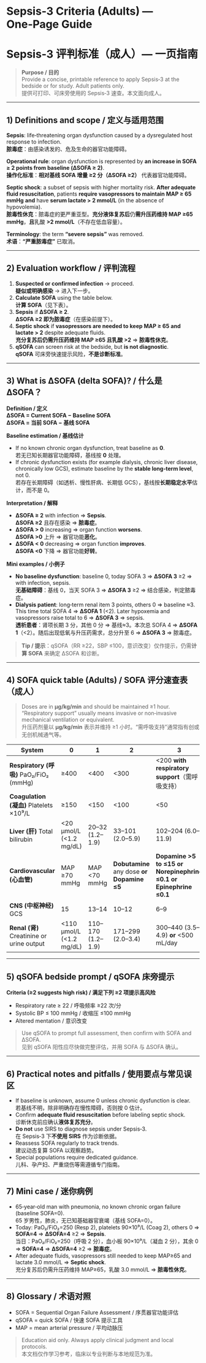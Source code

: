 # Sepsis‑3 Criteria (Adults) — One‑Page Guide  
# Sepsis‑3 评判标准（成人）— 一页指南

> **Purpose / 目的**  
Provide a concise, printable reference to apply Sepsis‑3 at the bedside or for study. Adult patients only.  
提供可打印、可床旁使用的 Sepsis‑3 速查。本文面向成人。

---

## 1) Definitions and scope / 定义与适用范围
**Sepsis**: life‑threatening organ dysfunction caused by a dysregulated host response to infection.  
**脓毒症**：由感染诱发的、危及生命的器官功能障碍。

**Operational rule**: organ dysfunction is represented by **an increase in SOFA ≥ 2 points from baseline (ΔSOFA ≥ 2)**.  
**操作化标准**：**相对基线 SOFA 增量 ≥2 分（ΔSOFA ≥2）** 代表器官功能障碍。

**Septic shock**: a subset of sepsis with higher mortality risk. **After adequate fluid resuscitation**, patients **require vasopressors to maintain MAP ≥ 65 mmHg** **and** have **serum lactate > 2 mmol/L** (in the absence of hypovolemia).  
**脓毒性休克**：脓毒症的更严重亚型。**充分液体复苏后**仍**需升压药维持 MAP ≥65 mmHg**，**且**乳酸 **>2 mmol/L**（不存在低血容量）。

**Terminology**: the term **“severe sepsis”** was removed.  
**术语**：**“严重脓毒症”** 已取消。

---

## 2) Evaluation workflow / 评判流程
1. **Suspected or confirmed infection** → proceed.  
   **疑似或明确感染** → 进入下一步。
2. **Calculate SOFA** using the table below.  
   **计算 SOFA**（见下表）。
3. **Sepsis** if **ΔSOFA ≥ 2**.  
   **ΔSOFA ≥2 即为脓毒症**（在感染前提下）。
4. **Septic shock** if **vasopressors are needed to keep MAP ≥ 65** **and** **lactate > 2** despite adequate fluids.  
   **充分复苏后仍需升压药维持 MAP ≥65 且乳酸 >2** ⇒ **脓毒性休克**。
5. **qSOFA** can screen risk at the bedside, but **is not diagnostic**.  
   **qSOFA** 可床旁快速提示风险，**不是诊断标准**。

---

## 3) What is ΔSOFA (delta SOFA)? / 什么是 ΔSOFA？
**Definition / 定义**  
**ΔSOFA = Current SOFA − Baseline SOFA**  
**ΔSOFA = 当前 SOFA − 基线 SOFA**

**Baseline estimation / 基线估计**  
- If no known chronic organ dysfunction, treat baseline as **0**.  
  若无已知长期器官功能障碍，基线按 **0** 处理。  
- If chronic dysfunction exists (for example dialysis, chronic liver disease, chronically low GCS), estimate baseline by the **stable long‑term level**, not 0.  
  若存在长期障碍（如透析、慢性肝病、长期低 GCS），基线按**长期稳定水平**估计，而不是 0。

**Interpretation / 解释**  
- **ΔSOFA ≥ 2** with infection ⇒ **Sepsis**.  
  **ΔSOFA ≥2** 且存在感染 ⇒ **脓毒症**。  
- **ΔSOFA > 0** increasing ⇒ organ function **worsens**.  
  **ΔSOFA >0** 上升 ⇒ 器官功能**恶化**。  
- **ΔSOFA < 0** decreasing ⇒ organ function **improves**.  
  **ΔSOFA <0** 下降 ⇒ 器官功能**好转**。

**Mini examples / 小例子**  
- **No baseline dysfunction**: baseline 0, today SOFA 3 ⇒ **ΔSOFA 3** ≥2 ⇒ with infection, sepsis.  
  **无基础障碍**：基线 0，当天 SOFA 3 ⇒ **ΔSOFA 3** ≥2 ⇒ 结合感染，判定脓毒症。  
- **Dialysis patient**: long‑term renal item 3 points, others 0 ⇒ baseline ≈3. This time total SOFA 4 ⇒ **ΔSOFA 1** (<2). Later hypoxemia and vasopressors raise total to 6 ⇒ **ΔSOFA 3** ⇒ sepsis.  
  **透析患者**：肾项长期 3 分，其他 0 分 ⇒ 基线≈3。本次总 SOFA 4 ⇒ **ΔSOFA 1**（<2）。随后出现低氧与升压药需求，总分升至 6 ⇒ **ΔSOFA 3** ⇒ 脓毒症。

> **Tip / 提示**：qSOFA（RR ≥22，SBP ≤100，意识改变）仅作提示，仍需**计算 SOFA** 来确定 ΔSOFA 和诊断。

---

## 4) SOFA quick table (Adults) / SOFA 评分速查表（成人）
> Doses are in **μg/kg/min** and should be maintained ≥1 hour. “Respiratory support” usually means invasive or non‑invasive mechanical ventilation or equivalent.  
> 升压药剂量以 **μg/kg/min** 表示并维持 ≥1 小时。“需呼吸支持”通常指有创或无创机械通气等。

| System | 0 | 1 | 2 | 3 | 4 |
|---|---|---|---|---|---|
| **Respiratory (呼吸)** PaO₂/FiO₂ (mmHg) | ≥400 | <400 | <300 | <200 **with respiratory support**（需呼吸支持） | <100 **with respiratory support**（需呼吸支持） |
| **Coagulation (凝血)** Platelets ×10⁹/L | ≥150 | <150 | <100 | <50 | <20 |
| **Liver (肝)** Total bilirubin | <20 μmol/L (<1.2 mg/dL) | 20–32 (1.2–1.9) | 33–101 (2.0–5.9) | 102–204 (6.0–11.9) | >204 (>12.0) |
| **Cardiovascular (心血管)** | MAP ≥70 mmHg | MAP <70 mmHg | **Dobutamine** any dose **or** **Dopamine ≤5** | **Dopamine >5 to ≤15** **or** **Norepinephrine ≤0.1** **or** **Epinephrine ≤0.1** | **Dopamine >15** **or** **Norepinephrine >0.1** **or** **Epinephrine >0.1** |
| **CNS (中枢神经)** GCS | 15 | 13–14 | 10–12 | 6–9 | <6 |
| **Renal (肾)** Creatinine or urine output | <110 μmol/L (<1.2 mg/dL) | 110–170 (1.2–1.9) | 171–299 (2.0–3.4) | 300–440 (3.5–4.9) **or** <500 mL/day | >440 (>5.0) **or** <200 mL/day |

---

## 5) qSOFA bedside prompt / qSOFA 床旁提示
**Criteria (≥2 suggests high risk) / 满足下列 ≥2 项提示高风险**  
- Respiratory rate ≥ 22 / 呼吸频率 ≥22 次/分  
- Systolic BP ≤ 100 mmHg / 收缩压 ≤100 mmHg  
- Altered mentation / 意识改变

> Use qSOFA to prompt full assessment, then confirm with SOFA and ΔSOFA.  
> 见到 qSOFA 阳性应尽快做完整评估，并用 SOFA 与 ΔSOFA 确认。

---

## 6) Practical notes and pitfalls / 使用要点与常见误区
- If baseline is unknown, assume 0 unless chronic dysfunction is clear.  
  若基线不明，除非明确存在慢性障碍，否则按 0 估计。  
- Confirm **adequate fluid resuscitation** before labeling septic shock.  
  诊断休克前应确认**液体复苏充分**。  
- **Do not** use SIRS to diagnose sepsis under Sepsis‑3.  
  在 Sepsis‑3 下**不使用 SIRS** 作为诊断依据。  
- Reassess SOFA regularly to track trends.  
  建议动态复算 SOFA 以观察趋势。  
- Special populations require dedicated guidance.  
  儿科、孕产妇、严重烧伤等需遵循专门指南。

---

## 7) Mini case / 迷你病例
- 65‑year‑old man with pneumonia, no known chronic organ failure (baseline SOFA=0).  
  65 岁男性，肺炎，无已知基础器官衰竭（基线 SOFA=0）。  
- Today: PaO₂/FiO₂=250 (Resp 2), platelets 90×10⁹/L (Coag 2), others 0 ⇒ **SOFA=4** ⇒ **ΔSOFA=4** ≥2 ⇒ **Sepsis**.  
  当日：PaO₂/FiO₂=250（呼吸 2 分），血小板 90×10⁹/L（凝血 2 分），其余 0 ⇒ **SOFA=4** ⇒ **ΔSOFA=4** ≥2 ⇒ **脓毒症**。  
- After adequate fluids, vasopressors still needed to keep MAP≥65 and lactate 3.0 mmol/L ⇒ **Septic shock**.  
  充分复苏后仍需升压药维持 MAP≥65，乳酸 3.0 mmol/L ⇒ **脓毒性休克**。

---

## 8) Glossary / 术语对照
- SOFA = Sequential Organ Failure Assessment / 序贯器官功能评估  
- qSOFA = quick SOFA / 快速 SOFA 提示工具  
- MAP = mean arterial pressure / 平均动脉压

> Education aid only. Always apply clinical judgment and local protocols.  
> 本文档仅作学习参考，临床以专业判断与本地规范为准。

